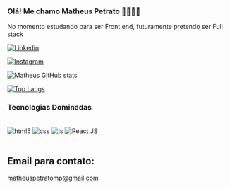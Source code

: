 ### Olá! Me chamo Matheus Petrato 👨🏽‍💻🤙

No momento estudando para ser Front end, futuramente pretendo ser Full stack

[![Linkedin](https://img.shields.io/badge/LinkedIn-0077B5?style=for-the-badge&logo=linkedin&logoColor=white)](https://www.linkedin.com/in/matheus-petrato-95a720222/)

[![Instagram](https://img.shields.io/badge/Instagram-E4405F?style=for-the-badge&logo=instagram&logoColor=white)](https://www.instagram.com/matheuspetrato_/)

![Matheus GitHub stats](https://github-readme-stats.vercel.app/api?username=Mpetrato&show_icons=true&theme=radical)

[![Top Langs](https://github-readme-stats.vercel.app/api/top-langs/?username=Mpetrato&layout=compact)](https://github.com/anuraghazra/github-readme-stats)



### Tecnologias Dominadas

<div styles="display: inline_block"><br/>
  <img align="center" alt="html5" src="https://img.shields.io/badge/HTML5-E34F26?style=for-the-badge&logo=html5&logoColor=white"/>
  <img align="center" alt="css" src="https://img.shields.io/badge/CSS3-1572B6?style=for-the-badge&logo=css3&logoColor=white"/>
<img align="center" alt="js" src="https://img.shields.io/badge/JavaScript-F7DF1E?style=for-the-badge&logo=javascript&logoColor=black"/>
 <img align="center" alt="React JS" src="https://img.shields.io/badge/React-20232A?style=for-the-badge&logo=react&logoColor=61DAFB"/>
</div></br>




## Email para contato:

matheuspetratomp@gmail.com
